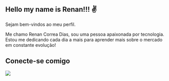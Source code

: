 
## Hello my name is Renan!!! ✌

Sejam bem-vindos ao meu perfil. 

Me chamo Renan Correa Dias, sou uma pessoa apaixonada por tecnologia. Estou me dedicando cada dia a mais para aprender mais sobre o mercado em constante evolução!



<div>
    <h2>Conecte-se comigo</h2>
   <a href="https://www.linkedin.com/in/renancorreadias/" target="_blank"><img src="https://img.shields.io/badge/-LinkedIn-%230077B5?style=for-the-badge&logo=linkedin&logoColor=white" target="_blank"></a> 
   </div>